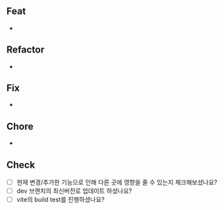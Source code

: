 ## Feat

-

## Refactor

-

## Fix

-

## Chore

-

## Check

- [ ] 현재 변경/추가한 기능으로 인해 다른 곳에 영향을 줄 수 있는지 체크해보셨나요?
- [ ] dev 브랜치의 최신버전로 업데이트 하셨나요?
- [ ] vite의 build test를 진행하셨나요?
